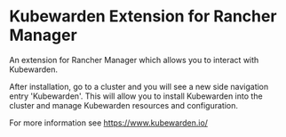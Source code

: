 # Kubewarden Extension for Rancher Manager

An extension for Rancher Manager which allows you to interact with Kubewarden.

After installation, go to a cluster and you will see a new side navigation entry 'Kubewarden'. This will allow you to install Kubewarden into the cluster and manage Kubewarden resources and configuration.

For more information see https://www.kubewarden.io/

